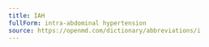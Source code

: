 ```yaml
---
title: IAH
fullForm: intra-abdominal hypertension
source: https://openmd.com/dictionary/abbreviations/i
---
```

